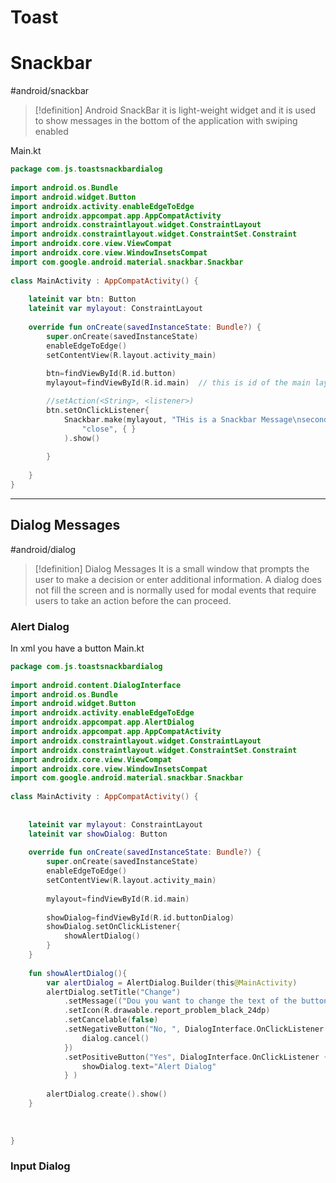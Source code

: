 # Toast


# Snackbar
#android/snackbar

>[!definition] Android SnackBar
>it is light-weight widget and it is used to show messages in the bottom of the application with swiping enabled

Main.kt
```kotlin
package com.js.toastsnackbardialog  
  
import android.os.Bundle  
import android.widget.Button  
import androidx.activity.enableEdgeToEdge  
import androidx.appcompat.app.AppCompatActivity  
import androidx.constraintlayout.widget.ConstraintLayout  
import androidx.constraintlayout.widget.ConstraintSet.Constraint  
import androidx.core.view.ViewCompat  
import androidx.core.view.WindowInsetsCompat  
import com.google.android.material.snackbar.Snackbar  
  
class MainActivity : AppCompatActivity() {  
  
    lateinit var btn: Button  
    lateinit var mylayout: ConstraintLayout  
  
    override fun onCreate(savedInstanceState: Bundle?) {  
        super.onCreate(savedInstanceState)  
        enableEdgeToEdge()  
        setContentView(R.layout.activity_main)  
  
        btn=findViewById(R.id.button)  
        mylayout=findViewById(R.id.main)  // this is id of the main layout

		//setAction(<String>, <listener>)
        btn.setOnClickListener{  
            Snackbar.make(mylayout, "THis is a Snackbar Message\nsecond row", Snackbar.LENGTH_INDEFINITE).setAction(  
                "close", { }  
            ).show()  
  
        }  
  
    }  
}
```


-------
## Dialog Messages
#android/dialog

>[!definition] Dialog Messages
>It is a small window that prompts the user to make a decision or enter additional information.
>A dialog does not fill the screen and is normally used for modal events that require users to take an action before the can proceed.


### Alert Dialog
In xml you have a button
Main.kt
```kotlin
package com.js.toastsnackbardialog  
  
import android.content.DialogInterface  
import android.os.Bundle  
import android.widget.Button  
import androidx.activity.enableEdgeToEdge  
import androidx.appcompat.app.AlertDialog  
import androidx.appcompat.app.AppCompatActivity  
import androidx.constraintlayout.widget.ConstraintLayout  
import androidx.constraintlayout.widget.ConstraintSet.Constraint  
import androidx.core.view.ViewCompat  
import androidx.core.view.WindowInsetsCompat  
import com.google.android.material.snackbar.Snackbar  
  
class MainActivity : AppCompatActivity() {  
  
     
    lateinit var mylayout: ConstraintLayout  
    lateinit var showDialog: Button  
  
    override fun onCreate(savedInstanceState: Bundle?) {  
        super.onCreate(savedInstanceState)  
        enableEdgeToEdge()  
        setContentView(R.layout.activity_main)  
  
        mylayout=findViewById(R.id.main)  
  
        showDialog=findViewById(R.id.buttonDialog)  
        showDialog.setOnClickListener{  
            showAlertDialog()  
        }  
    }  
  
    fun showAlertDialog(){  
        var alertDialog = AlertDialog.Builder(this@MainActivity)  
        alertDialog.setTitle("Change")  
            .setMessage(("Dou you want to change the text of the button"))  
            .setIcon(R.drawable.report_problem_black_24dp)  
            .setCancelable(false)  
            .setNegativeButton("No, ", DialogInterface.OnClickListener { dialog, which ->  
                dialog.cancel()  
            })  
            .setPositiveButton("Yes", DialogInterface.OnClickListener { dialog, which ->  
                showDialog.text="Alert Dialog"  
            } )  
  
        alertDialog.create().show()  
    }  
  
  
  
}
```

### Input Dialog








